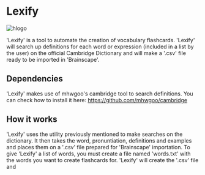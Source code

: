 # Lexify
![hlogo](https://github.com/user-attachments/assets/9b3939c5-0fa9-4211-a87a-c41319a91168)

'Lexify' is a tool to automate the creation of vocabulary flashcards. 'Lexify' will search up definitions for each word or expression (included in a list by the user) on the official Cambridge Dictionary and will make a '.csv' file ready to be imported in 'Brainscape'.

## Dependencies
'Lexify' makes use of mhwgoo's cambridge tool to search definitions. You can check how to install it here: https://github.com/mhwgoo/cambridge

## How it works
'Lexify' uses the utility previously mentioned to make searches on the dictionary. It then takes the word, pronuntiation, definitions and examples and places them on a '.csv' file prepared for 'Brainscape' importation. To give 'Lexify' a list of words, you must create a file named 'words.txt' with the words you want to create flashcards for. 'Lexify' will create the '.csv' file and 
